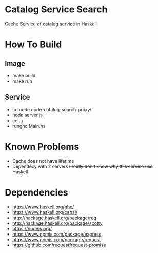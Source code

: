 # Catalog Service Search
Cache Service of [catalog service](https://github.com/IF1007/catalog-service) in Haskell

# How To Build

## Image 
 - make build
 - make run

## Service
 - cd node node-catalog-search-proxy/ 
 - node server.js
 - cd ../
 - runghc Main.hs 

# Known Problems
 - Cache does not have lifetime
 - Dependecy with 2 servers <s> I really don't know why this service use Haskell </s>

# Dependencies
 - https://www.haskell.org/ghc/
 - https://www.haskell.org/cabal/
 - http://hackage.haskell.org/package/req
 - http://hackage.haskell.org/package/scotty
 - https://nodejs.org/
 - https://www.npmjs.com/package/express
 - https://www.npmjs.com/package/request
 - https://github.com/request/request-promise
